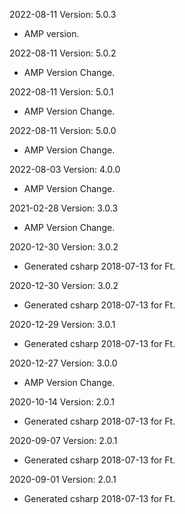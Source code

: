 2022-08-11 Version: 5.0.3
- AMP version.

2022-08-11 Version: 5.0.2
- AMP Version Change.

2022-08-11 Version: 5.0.1
- AMP Version Change.

2022-08-11 Version: 5.0.0
- AMP Version Change.

2022-08-03 Version: 4.0.0
- AMP Version Change.

2021-02-28 Version: 3.0.3
- AMP Version Change.

2020-12-30 Version: 3.0.2
- Generated csharp 2018-07-13 for Ft.

2020-12-30 Version: 3.0.2
- Generated csharp 2018-07-13 for Ft.

2020-12-29 Version: 3.0.1
- Generated csharp 2018-07-13 for Ft.

2020-12-27 Version: 3.0.0
- AMP Version Change.

2020-10-14 Version: 2.0.1
- Generated csharp 2018-07-13 for Ft.

2020-09-07 Version: 2.0.1
- Generated csharp 2018-07-13 for Ft.

2020-09-01 Version: 2.0.1
- Generated csharp 2018-07-13 for Ft.

